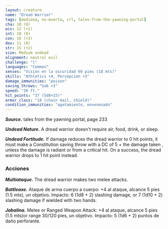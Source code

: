 ```yaml
---
layout: creature
name: "Dread Warrior"
tags: [mediana, no-muerto, crl, tales-from-the-yawning-portal]
cha: 10 (0)
wis: 12 (+1)
int: 10 (0)
con: 16 (+3)
dex: 11 (0)
str: 15 (+2)
size: Medium undead
alignment: neutral evil
challenge: "l"
languages: "Common"
senses: "Visión en la oscuridad 60 pies (18 mts)"
skills: "Athletics +4, Percepción +3"
damage_immunities: "poison"
saving_throws: "Sab +3"
speed: "30 ft."
hit_points: "37 (5d8+15)"
armor_class: "18 (chain mail, shield)"
condition_immunities: "agotamiento, envenenado"
---
```


***Source.*** tales from the yawning portal,  page 233

***Undead Nature.*** A dread warrior doesn't require air, food, drink, or sleep.

***Undead Fortitude.*** If damage reduces the dread warrior to 0 hit points, it must make a Constitution saving throw with a DC of 5 + the damage taken , unless the damage is radiant or from a critical hit. On a success, the dread warrior drops to 1 hit point instead.

### Acciones

***Multiataque.*** The dread warrior makes two melee attacks.

***Battleaxe.*** Ataque de arma cuerpo a cuerpo: +4 al ataque, alcance 5 pies (1.5 mts), un objetivo. Impacto: 6 (1d8 + 2) slashing damage, or 7 (1d10 + 2) slashing damage if wielded with two hands.

***Jabalina.*** Melee or Ranged Weapon Attack: +4 al ataque, alcance 5 pies (1.5 mts)or range 30/120 pies, un objetivo. Impacto: 5 (1d6 + 2) puntos de daño perforante.